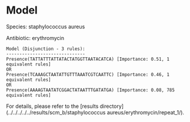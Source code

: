 
# Model

Species: staphylococcus aureus

Antibiotic: erythromycin

```
Model (Disjunction - 3 rules):
------------------------------
Presence(TATTATTTATTATACTATGGTTAATACATCA) [Importance: 0.51, 1 equivalent rules]
OR
Presence(TCAAAGCTAATATTGTTTAAATCGTCAATTC) [Importance: 0.46, 1 equivalent rules]
OR
Presence(AAAAGTAATATCGGACTATAATTTGATATGA) [Importance: 0.08, 785 equivalent rules]

```

For details, please refer to the [results directory](../../../../../results/scm_b/staphylococcus aureus/erythromycin/repeat_1/).

